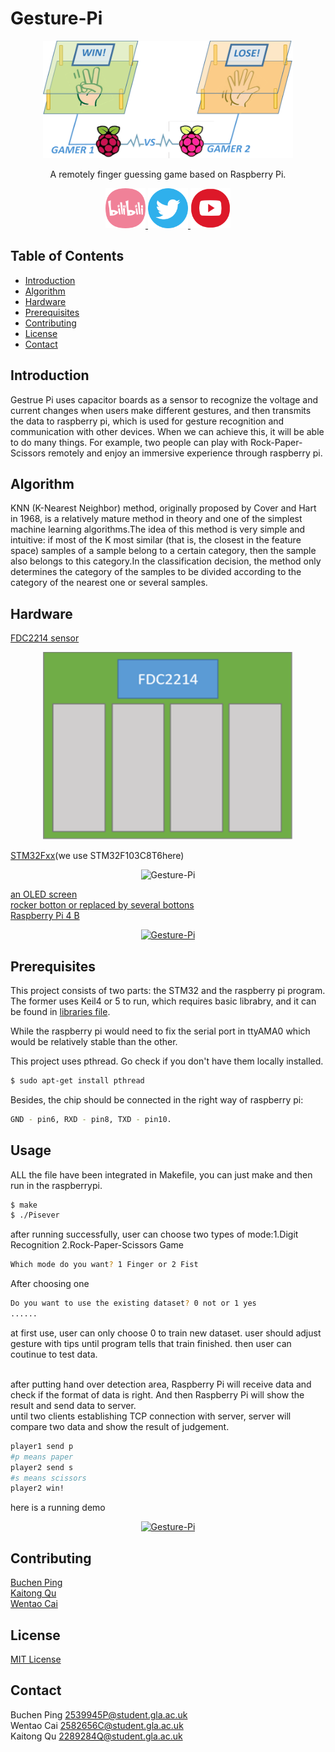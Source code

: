 # Gesture-Pi
<p align="center">
  <a href="https://github.com/gesture-Pi/Gesture-recognition-sysytem">
    <img src="Images/figure1.png" alt="Gesture-Pi"width="400" height="188">
  </a>
<br />
 <p align="center">
    A remotely finger guessing game based on Raspberry Pi. 
    <br />
</div>
<p align="center">
  <a href="https://www.bilibili.com/video/BV1sA411V7Yw/">
    <img src="Images/Bilibili.png" alt="Bilibili"  width="64" height="64">
  </a>
  <a href="https://twitter.com/Caiwentao12345">
    <img src="Images/twitter hover_pc.png" alt="Twitter"  width="64" height="64">
  </a>
  <a href="https://www.youtube.com/watch?v=zLDupBEazR8">
    <img src="Images/youtube.png" alt="youtube"  width="64" height="64">
  </a>
  


## Table of Contents
- [Introduction]( #Introduction)
- [Algorithm](#Algorithm)
- [Hardware](#Hardware)
- [Prerequisites](#Prerequisites)
- [Contributing](#contributing)
- [License](#license)
- [Contact](#Contact)


## Introduction

Gestrue Pi uses capacitor boards as a sensor to recognize the voltage and current changes when users make different gestures, and then transmits the data to raspberry pi, which is used for gesture recognition and communication with other devices.
When we can achieve this, it will be able to do many things. For example, two people can play with Rock-Paper-Scissors remotely and enjoy an immersive experience through raspberry pi.

## Algorithm

KNN (K-Nearest Neighbor) method, originally proposed by Cover and Hart in 1968, is a relatively mature method in theory and one of the simplest machine learning algorithms.The idea of this method is very simple and intuitive: if most of the K most similar (that is, the closest in the feature space) samples of a sample belong to a certain category, then the sample also belongs to this category.In the classification decision, the method only determines the category of the samples to be divided according to the category of the nearest one or several samples.

## Hardware

[FDC2214 sensor](document/FDC2214)
<br />
<p align="center">
    <img src="Images/FDC2214.png" alt="Gesture-Pi"width="400" height="300">
  </a>
  
[STM32Fxx](https://uk.rs-online.com/web/p/microcontrollers/0402279/?gclid=EAIaIQobChMIpM_4j7mK8AIVTLTtCh0UZAAxEAAYASAAEgLis_D_BwE&gclsrc=aw.ds)(we use STM32F103C8T6here)
<br />
<p align="center">
    <img src="Images/STM32.jpg" alt="Gesture-Pi"width="400" height="300">
  </a>
 
[an OLED screen](https://item.taobao.com/item.htm?id=565268851518&ali_refid=a3_430673_1006:1151926661:N:WFoiFXIH007ZiutAq%2B3BZQ%3D%3D:1932cfb731eaea0fd428272e019ed1c0&ali_trackid=1_1932cfb731eaea0fd428272e019ed1c0&spm=a2e0b.20350158.31919782.6)
<br />
[rocker botton or replaced by several bottons](https://detail.tmall.com/item.htm?id=620908458252&ali_refid=a3_430673_1006:1123793357:N:6OPPrB0+uX2elEPTt8Nlog==:b6f869ff14e6c9779e455577b3e83b6a&ali_trackid=1_b6f869ff14e6c9779e455577b3e83b6a&spm=a2e0b.20350158.31919782.2)
<br />
[Raspberry Pi 4 B](https://www.amazon.co.uk/gp/product/B07WKKS471/ref=ppx_yo_dt_b_asin_title_o01_s00?ie=UTF8&psc=1)
<br />
<p align="center">
  <a href="https://github.com/gesture-Pi/Gesture-recognition-sysytem">
    <img src="Images/picture.jpg" alt="Gesture-Pi"  width="300" height="400">
  </a>

## Prerequisites

This project consists of two parts: the STM32 and the raspberry pi program. The former uses Keil4 or 5 to run, which requires basic librabry, and it can be found in [libraries file](modules/Gesture-STM32/Libraries/Keil.STM32F1xx_DFP.2.0.0.pack).  

While the raspberry pi would need to fix the serial port in ttyAMA0 which would be relatively stable than the other.

This project uses pthread. Go check if you don't have them locally installed.

```sh
$ sudo apt-get install pthread
```

Besides, the chip should be connected in the right way of raspberry pi:
```sh
GND - pin6, RXD - pin8, TXD - pin10.
```

## Usage


ALL the file have been integrated in Makefile, you can just make and then run in the raspberrypi.

```sh
$ make
$ ./Pisever
```
after running successfully, user can choose two types of mode:1.Digit Recognition 2.Rock-Paper-Scissors Game
<br />
```sh
Which mode do you want? 1 Finger or 2 Fist
```
After choosing one
<br />
```sh
Do you want to use the existing dataset? 0 not or 1 yes
......
```
at first use, user can only choose 0 to train new dataset. user should adjust gesture with tips until program tells that train finished. then user can coutinue to test data.

<br />
after putting hand over detection area, Raspberry Pi will receive data and check if the format of data is right. And then Raspberry Pi will show the result and send data to server.
<br />
until two clients establishing TCP connection with server, server will compare two data and show the result of judgement.
<br />

```sh
player1 send p
#p means paper
player2 send s  
#s means scissors
player2 win!
```
here is a running demo
<br />
<p align="center">
  <a href="https://github.com/gesture-Pi/Gesture-recognition-sysytem">
    <img src="Images/test.gif" alt="Gesture-Pi"width="700" height="400">
  </a>

## Contributing

[Buchen Ping](https://github.com/PBC1998)
<br />
[Kaitong Qu](https://github.com/qukaitong)
<br />
[Wentao Cai](https://github.com/caiwentao123)

## License
[MIT License](LICENSE)

## Contact
Buchen Ping 2539945P@student.gla.ac.uk
<br />
Wentao Cai 2582656C@student.gla.ac.uk
<br />
Kaitong Qu 2289284Q@student.gla.ac.uk
